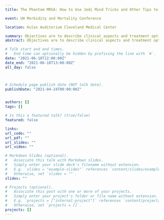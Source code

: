 ```yaml
---
title: The Phantom MRSA: How to Use Jedi Mind Tricks and Other Tips to Kick Your Vancomycin Habit

event: UH Morbidity and Mortality Conference

location: Kulas Auditorium Cleveland Medical Center  

summary: Objectives are to describe clinical aspects and treatment options for MRSA infections, analyze current utilization of anti-MRSA agents, discuss a rational approach to optimization of anti-MRSA treatment, and identify antimicrobial stewardship resources for anti-MRSA treatment.
abstract: Objectives are to describe clinical aspects and treatment options for MRSA infections, analyze current utilization of anti-MRSA agents, discuss a rational approach to optimization of anti-MRSA treatment, and identify antimicrobial stewardship resources for anti-MRSA treatment.

# Talk start and end times.
#   End time can optionally be hidden by prefixing the line with `#`.
date: "2021-06-18T12:00:00Z"
date_end: "2021-06-18T13:00:00Z"
all_day: false



# Schedule page publish date (NOT talk date).
publishDate: "2021-04-24T00:00:00Z"


authors: []
tags: []

# Is this a featured talk? (true/false)
featured: false

links:
url_code: ""
url_pdf: ""
url_slides: ""
url_video: ""

# Markdown Slides (optional).
#   Associate this talk with Markdown slides.
#   Simply enter your slide deck's filename without extension.
#   E.g. `slides = "example-slides"` references `content/slides/example-slides.md`.
#   Otherwise, set `slides = ""`.
slides: ""

# Projects (optional).
#   Associate this post with one or more of your projects.
#   Simply enter your project's folder or file name without extension.
#   E.g. `projects = ["internal-project"]` references `content/project/deep-learning/index.md`.
#   Otherwise, set `projects = []`.
projects: []
---
```


